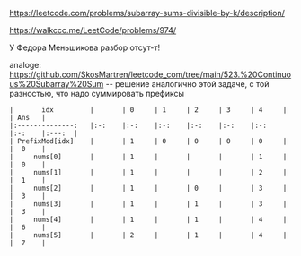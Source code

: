 https://leetcode.com/problems/subarray-sums-divisible-by-k/description/ 

https://walkccc.me/LeetCode/problems/974/

У Федора Меньшикова разбор отсут-т!

analoge: https://github.com/SkosMartren/leetcode_com/tree/main/523.%20Continuous%20Subarray%20Sum -- решение аналогично этой задаче, с той разностью, что надо суммировать префиксы

    |       idx      	|   	| 0 	| 1 	| 2 	| 3 	| 4 	|   	| Ans 	|
    |:--------------:	|:-:	|:-:	|:-:	|:-:	|:-:	|:-:	|:-:	|:---:	|
    | PrefixMod[idx] 	|   	| 1 	| 0 	| 0 	| 0 	| 0 	|   	|  0  	|
    |     nums[0]    	|   	| 1 	|   	|   	|   	| 1 	|   	|  0  	|
    |     nums[1]    	|   	| 1 	|   	|   	|   	| 2 	|   	|  1  	|
    |     nums[2]    	|   	| 1 	|   	| 0 	|   	| 3 	|   	|  3  	|
    |     nums[3]    	|   	| 1 	|   	| 1 	|   	| 3 	|   	|  3  	|
    |     nums[4]    	|   	| 1 	|   	| 1 	|   	| 4 	|   	|  6  	|
    |     nums[5]    	|   	| 2 	|   	| 1 	|   	| 4 	|   	|  7  	|
